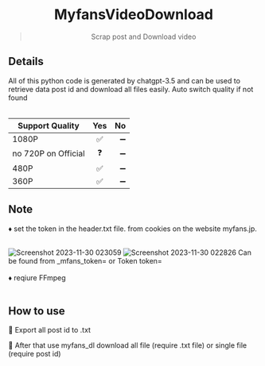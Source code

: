 <h1 align="center">MyfansVideoDownload</h1>
<blockquote><p align="center">Scrap post and Download video</p></blockquote>
<h2>Details</h2>
All of this python code is generated by chatgpt-3.5 and can be used to retrieve data post id and download all files easily.
Auto switch quality if not found</br></br>

| Support Quality | Yes   | No  |
| --------------- |:-----:| ---:|
| 1080P           | ✅    | ➖ |
| no 720P on Official| ❓ | ➖ |
| 480P            | ✅    | ➖ |
| 360P            | ✅    | ➖ |
<h2>Note</h2>
♦️ set the token in the header.txt file.
from cookies on the website myfans.jp.</br></br>

![Screenshot 2023-11-30 023059](https://github.com/FudgeRK/MyfansVideoDownload/assets/30218389/d1beaf05-bdd7-4ee9-8799-fa7590fce79a)
![Screenshot 2023-11-30 022826](https://github.com/FudgeRK/MyfansVideoDownload/assets/30218389/04357ec0-b076-4372-8dd1-31f2b9602901)
Can be found from _mfans_token= or Token token=</br></br>
♦️ reqiure FFmpeg</br></br>

<h2>How to use</h2>
🚩 Export all post id to .txt

🚩 After that use myfans_dl download all file (require .txt file) 
or single file (require post id)



